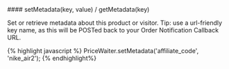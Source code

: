 <div class="{{ site.doc_row }}">
<div class="{{ site.doc_col_light }}">
#### setMetadata(key, value) / getMetadata(key)

Set or retrieve metadata about this product or visitor. Tip: use a url-friendly key name, as this will be POSTed back to your Order Notification Callback URL.
</div>
<div class="{{ site.doc_col_dark }}">
{% highlight javascript %}
PriceWaiter.setMetadata('affiliate_code', 'nike_air2');
{% endhighlight%}
</div>
</div>